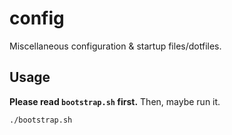 # config

Miscellaneous configuration & startup files/dotfiles.

## Usage

**Please read `bootstrap.sh` first.**  Then, maybe run it.

```bash
./bootstrap.sh
```